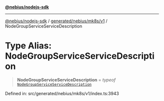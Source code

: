 [**@nebius/nodejs-sdk**](../../../../../README.md)

---

[@nebius/nodejs-sdk](../../../../../README.md) / [generated/nebius/mk8s/v1](../README.md) / NodeGroupServiceServiceDescription

# Type Alias: NodeGroupServiceServiceDescription

> **NodeGroupServiceServiceDescription** = _typeof_ [`NodeGroupServiceServiceDescription`](../variables/NodeGroupServiceServiceDescription.md)

Defined in: src/generated/nebius/mk8s/v1/index.ts:3943
